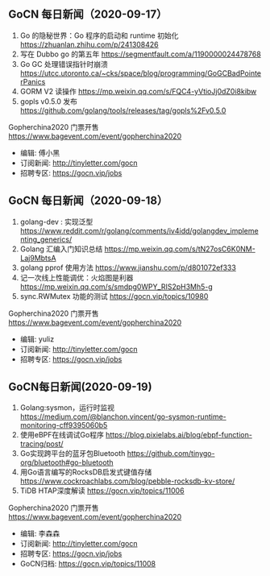 ## GoCN 每日新闻（2020-09-17）

1. Go 的隐秘世界：Go 程序的启动和 runtime 初始化 https://zhuanlan.zhihu.com/p/241308426
2. 写在 Dubbo go 的第五年 https://segmentfault.com/a/1190000024478768
3. Go GC 处理错误指针时崩溃 https://utcc.utoronto.ca/~cks/space/blog/programming/GoGCBadPointerPanics
4. GORM V2 读操作 https://mp.weixin.qq.com/s/FQC4-yVtioJj0dZ0i8kibw
5. gopls v0.5.0 发布 https://github.com/golang/tools/releases/tag/gopls%2Fv0.5.0

Gopherchina2020 门票开售 https://www.bagevent.com/event/gopherchina2020

* 编辑: 傅小黑 
* 订阅新闻: http://tinyletter.com/gocn
* 招聘专区: https://gocn.vip/jobs



## GoCN 每日新闻（2020-09-18）

1. golang-dev : 实现泛型 https://www.reddit.com/r/golang/comments/iv4idd/golangdev_implementing_generics/
2. Golang 汇编入门知识总结 https://mp.weixin.qq.com/s/tN27osC6K0NM-Laj9MbtsA
3. golang pprof 使用方法 https://www.jianshu.com/p/d801072ef333
4. 记一次线上性能调优：火焰图是利器 https://mp.weixin.qq.com/s/smdpg0WPY_RIS2pH3Mh5-g
5. sync.RWMutex 功能的测试 https://gocn.vip/topics/10980

Gopherchina2020 门票开售 https://www.bagevent.com/event/gopherchina2020

* 编辑: yuliz 
* 订阅新闻: http://tinyletter.com/gocn 
* 招聘专区: https://gocn.vip/jobs


## GoCN每日新闻(2020-09-19)

1. Golang:sysmon，运行时监视 https://medium.com/@blanchon.vincent/go-sysmon-runtime-monitoring-cff9395060b5
2. 使用eBPF在线调试Go程序 https://blog.pixielabs.ai/blog/ebpf-function-tracing/post/
3. Go实现跨平台的蓝牙包Bluetooth https://github.com/tinygo-org/bluetooth#go-bluetooth
4. 用Go语言编写的RocksDB启发式键值存储 https://www.cockroachlabs.com/blog/pebble-rocksdb-kv-store/
5. TiDB HTAP深度解读 https://gocn.vip/topics/11006

Gopherchina2020 门票开售 https://www.bagevent.com/event/gopherchina2020

* 编辑: 李森森
* 订阅新闻: http://tinyletter.com/gocn
* 招聘专区: https://gocn.vip/jobs
* GoCN归档: https://gocn.vip/topics/11008
